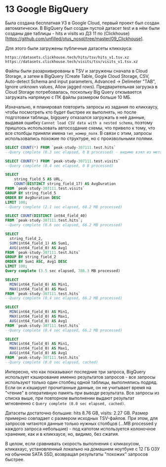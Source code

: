 # 13 Google BigQuery

Была создана бесплатная УЗ в Google Cloud, первый проект был создан автоматически. В BigQuery был создан пустой датасет test и в нём были созданы две таблицы - hits и visits из ДЗ 11 по (Clickhouse)[https://github.com/unfilled/otus_nosql/tree/master/09_Clickhouse].

Для этого были загружены публичные датасеты кликхауса:
```
https://datasets.clickhouse.tech/hits/tsv/hits_v1.tsv.xz
https://datasets.clickhouse.tech/visits/tsv/visits_v1.tsv.xz
```

Файлы были разархивированы в TSV и загружены сначала в Cloud Storage, а затем в BigQuery (Create Table, Gogle Cloud Storage, CSV, Auto-detect Schema and input parameters, Advanced -> Delimeter "TAB", Ignore unknown values, Allow jagged rows).
Предварительная загрузка в Cloud Storage потребовалась, поскольку Big Query откзывается загружать напрямую с ПК файлы размером больше 10 МБ.

Изначально, я планировал повторить запросы из задания по кликхаусу, чтобы посмотреть кто будет быстрее их выполнять, но после подготовки таблицы, bigquery отказался загружать в неё данные, выдавая ошибку `Cannot load CSV data with a nested schema`, поэтому пришлось использовать автосоздание схемы, что привело к тому, что все столбцы приняли имена `тип_номер_поля`.
В связи с этим, запросы использовались похожие по структуре, но с произвольными полями.

```sql
SELECT COUNT(*) FROM `peak-study-307111.test.hits`
--Query complete (0.3 sec elapsed, 0 B processed) - видимо взял из метаданных

SELECT COUNT(*) FROM `peak-study-307111.test.visits`
--Query complete (0.4 sec elapsed, 0 B processed)

SELECT
    string_field_5 AS URL,
    COUNT(DISTINCT string_field_17) AS AvgDuration
FROM `peak-study-307111.test.visits`
GROUP BY string_field_5
ORDER BY AvgDuration DESC
LIMIT 100;
--Query complete (2.1 sec elapsed, 68.2 MB processed)

SELECT COUNT(DISTINCT int64_field_40)
FROM `peak-study-307111.test.hits`;
--Query complete (0.6 sec elapsed, 66.2 MB processed)

SELECT
  string_field_2,
  SUM(int64_field_1) AS Sum1,
  AVG(int64_field_0) AS Avg1
FROM `peak-study-307111.test.hits`
GROUP BY string_field_2
ORDER BY Sum1 ASC, Avg1 DESC
LIMIT 100;
Query complete (3.5 sec elapsed, 786.3 MB processed)

SELECT
  MIN(int64_field_0) AS Min1,
  MAX(int64_field_0) AS Max1
FROM `peak-study-307111.test.hits`
--Query complete (0.4 sec elapsed, 66.2 MB processed)

SELECT
  MIN(int64_field_0) AS Min1,
  MAX(int64_field_0) AS Max1,
  AVG(int64_field_0) AS Avg1
FROM `peak-study-307111.test.hits`
--Query complete (0.4 sec elapsed, 66.2 MB processed)

SELECT
  MIN(int64_field_0) AS Min1,
  MAX(int64_field_0) AS Max1,
  AVG(int64_field_0) AS Avg1
FROM `peak-study-307111.test.hits`
--Query complete (0.0 sec elapsed, cached)
```

Интересно, что как показывают последние три запроса, BigQuery использует кэширование именно результатов запросов - все запросы используют только один столбец одной таблицы, выполнялись подряд. Если он и кэширует прочитанные данные, он не учитывает время на "чтение" в оперативную память при выводе результата. Все запросы из списка выше, при повторном выполнении выдают результат мгновненно с `Query complete (0.0 sec elapsed, cached)`. 

Датасеты достаточно большие: hits 8.76 GB, visits: 2.27 GB. Размер примерно совпадает с размером исходных TSV-файлов. При этом, для запросов читаются данные только нужных столбцов (...MB processed у каждого запроса небольшие) - под капотом используется колоночное хранение, как и в кликхаусе, но, видимо, без сжатия.

В целом, если сравнивать скорость выполнения с кликахусом, кликахаус, установленный локально на домашнем ноутбуке с 12 ГБ ОЗУ на обычном SATA SSD, возвращал результаты "похожих" запросов быстрее.